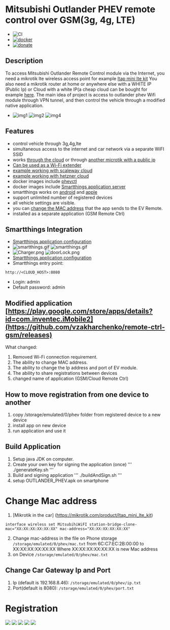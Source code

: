 # Mitsubishi Outlander PHEV remote control over GSM(3g, 4g, LTE)

- ![CI](https://github.com/vzakharchenko/remote-ctrl-gsm/workflows/CI/badge.svg)
- [![docker](https://github.com/vzakharchenko/remote-ctrl-gsm/actions/workflows/docker.yml/badge.svg)](https://github.com/vzakharchenko/remote-ctrl-gsm/actions/workflows/docker.yml)
- [![donate](https://www.paypalobjects.com/en_US/i/btn/btn_donateCC_LG.gif)](https://secure.wayforpay.com/button/bca19c6085e34)

## Description

To access Mitsubishi Outlander Remote Control module via the Internet, you need a mikrotik lte wireless access point for example [ltap mini lte kit](https://mikrotik.com/product/ltap_mini_lte_kit)
You also need a mikrotik router at home or anywhere else with a WHITE IP (Public Ip) or Cloud with a white IP(a cheap cloud can be bought for example [here](https://www.scaleway.com/en/).
The main idea of project is access to outlander phev Wifi module through VPN tunnel, and then control  the vehicle through a modified native application.
- ![img1](./img/Screenshot_20200920-135109_GSM%20Remote%20Ctrl.jpg) ![img2](./img/Screenshot_20200920-135328_GSM%20Remote%20Ctrl.jpg) ![img4](./img/Screenshot_20200920-135343_GSM%20Remote%20Ctrl.jpg)


## Features
- control vehicle through 3g,4g,lte
- simultaneous access to the internet and car network via a separate WiFI SSID
- works [through the cloud](./cloud) or through [another microtik with a public ip](https://github.com/vzakharchenko/remote-ctrl-gsm/wiki/gsm-extender-home)
- [Can be used as a Wi-Fi extender](https://github.com/vzakharchenko/remote-ctrl-gsm/wiki/WiFi-Extender)
- [example working with scaleway cloud](https://github.com/vzakharchenko/remote-ctrl-gsm/wiki/gsm-extender-scaleway-cloud)
- [example working with hetzner cloud](https://github.com/vzakharchenko/remote-ctrl-gsm/wiki/gsm-extender-hetzner-cloud)
- docker images include [phevctl](https://github.com/phev-remote/phevctl)
- docker images include [Smartthings application server](https://github.com/vzakharchenko/smartthings-phevctl)
- smartthings works on [android](https://play.google.com/store/apps/details?id=com.samsung.android.oneconnect) and [apple](https://apps.apple.com/us/app/smartthings/id1222822904)
- support unlimited number of registered devices
- all vehicle settings are visible.
- you can [change the MAC address](#change-mac-address) that the app sends to the EV Remote.
- installed as a separate application (GSM Remote Ctrl)

## Smartthings Integration
- [Smartthings application configuration](https://github.com/vzakharchenko/smartthings-phevctl)
- ![smartthings.gif](./img/smartthings.gif) ![smartthings.gif](./img/smartthings1.gif)
- ![Charger.png](./img/Charger.png) ![doorLock.png](./img/doorLock.png)
- [Smartthings application configuration](https://github.com/vzakharchenko/smartthings-phevctl)
- Smartthings entry point:
```
http://<CLOUD_HOST>:8080
```
- Login: admin
- Default password: admin


## Modified application [https://play.google.com/store/apps/details?id=com.inventec.iMobile2](https://github.com/vzakharchenko/remote-ctrl-gsm/releases)
What changed:
1. Removed Wi-Fi connection requirement.
2. The ability to change MAC address.
3. The ability to change the Ip address and port of EV module.
4. The ability to share registrations between devices
5. changed name of application (GSM/Cloud Remote Ctrl)

## How to move registration from one device to another
1. copy /storage/emulated/0/phev folder from registered device to a new device
2. install app on new device
3. run application and use it

## Build Application
1. Setup java JDK on computer.
2. Create your own key for signing the application (once)
'''
./generateKey.sh
'''
3. Build and signing application
'''
./buildAndSign.sh
'''
3. setup OUTLANDER_PHEV.apk on smartphone


# Change Mac address
1.  [Mikrotik in the car] (https://mikrotik.com/product/ltap_mini_lte_kit)
```
interface wireless set MitsubihiWiFI station-bridge-clone-mac="XX:XX:XX:XX:XX:XX" mac-address="XX:XX:XX:XX:XX:XX"
```
2. Change mac-address in the file on Phone storage ```/storage/emulated/0/phev/mac.txt``` from 6C:C7:EC:2B:00:00 to XX:XX:XX:XX:XX:XX
Where XX:XX:XX:XX:XX:XX is new Mac address
3. on Device
```/storage/emulated/0/phev/mac.txt```

## Change Car Gateway Ip and Port
1. Ip (default is 192.168.8.46):
```/storage/emulated/0/phev/ip.txt```
2. Port(default is 8080):
```/storage/emulated/0/phev/port.txt```


# Registration

![](/img/Screenshot_20200920-140020_GSM%20Remote%20Ctrl.jpg)
![](/img/Screenshot_20200920-140025_GSM%20Remote%20Ctrl.jpg)
![](/img/Screenshot_20200920-140033_GSM%20Remote%20Ctrl.jpg)
![](/img/Screenshot_20200920-140038_GSM%20Remote%20Ctrl.jpg)
![](/img/selectSSID.png)

